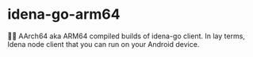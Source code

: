 # idena-go-arm64
🤖📲 AArch64 aka ARM64 compiled builds of idena-go client. In lay terms, Idena node client that you can run on your Android device.
